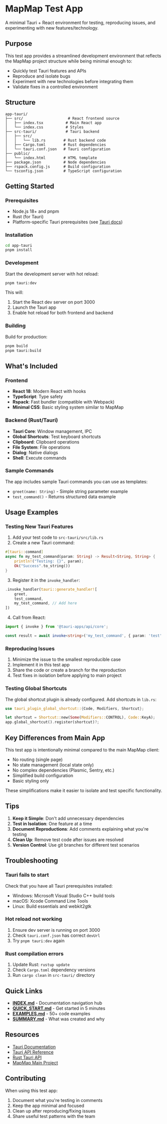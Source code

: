 # MapMap Test App

A minimal Tauri + React environment for testing, reproducing issues, and experimenting with new features/technology.

## Purpose

This test app provides a streamlined development environment that reflects the MapMap project structure while being minimal enough to:

- Quickly test Tauri features and APIs
- Reproduce and isolate bugs
- Experiment with new technologies before integrating them
- Validate fixes in a controlled environment

## Structure

```
app-tauri/
├── src/                    # React frontend source
│   ├── index.tsx          # Main React app
│   └── index.css          # Styles
├── src-tauri/             # Tauri backend
│   ├── src/
│   │   └── lib.rs        # Rust backend code
│   ├── Cargo.toml        # Rust dependencies
│   └── tauri.conf.json   # Tauri configuration
├── public/
│   └── index.html        # HTML template
├── package.json          # Node dependencies
├── rspack.config.js      # Build configuration
└── tsconfig.json         # TypeScript configuration
```

## Getting Started

### Prerequisites

- Node.js 18+ and pnpm
- Rust (for Tauri)
- Platform-specific Tauri prerequisites (see [Tauri docs](https://tauri.app/v1/guides/getting-started/prerequisites))

### Installation

```bash
cd app-tauri
pnpm install
```

### Development

Start the development server with hot reload:

```bash
pnpm tauri:dev
```

This will:
1. Start the React dev server on port 3000
2. Launch the Tauri app
3. Enable hot reload for both frontend and backend

### Building

Build for production:

```bash
pnpm build
pnpm tauri:build
```

## What's Included

### Frontend

- **React 18**: Modern React with hooks
- **TypeScript**: Type safety
- **Rspack**: Fast bundler (compatible with Webpack)
- **Minimal CSS**: Basic styling system similar to MapMap

### Backend (Rust/Tauri)

- **Tauri Core**: Window management, IPC
- **Global Shortcuts**: Test keyboard shortcuts
- **Clipboard**: Clipboard operations
- **File System**: File operations
- **Dialog**: Native dialogs
- **Shell**: Execute commands

### Sample Commands

The app includes sample Tauri commands you can use as templates:

- `greet(name: String)` - Simple string parameter example
- `test_command()` - Returns structured data example

## Usage Examples

### Testing New Tauri Features

1. Add your test code to `src-tauri/src/lib.rs`
2. Create a new Tauri command:

```rust
#[tauri::command]
async fn my_test_command(param: String) -> Result<String, String> {
    println!("Testing: {}", param);
    Ok("Success".to_string())
}
```

3. Register it in the `invoke_handler`:

```rust
.invoke_handler(tauri::generate_handler![
    greet,
    test_command,
    my_test_command, // Add here
])
```

4. Call from React:

```typescript
import { invoke } from '@tauri-apps/api/core';

const result = await invoke<string>('my_test_command', { param: 'test' });
```

### Reproducing Issues

1. Minimize the issue to the smallest reproducible case
2. Implement it in this test app
3. Share the code or create a branch for the reproduction
4. Test fixes in isolation before applying to main project

### Testing Global Shortcuts

The global shortcut plugin is already configured. Add shortcuts in `lib.rs`:

```rust
use tauri_plugin_global_shortcut::{Code, Modifiers, Shortcut};

let shortcut = Shortcut::new(Some(Modifiers::CONTROL), Code::KeyA);
app.global_shortcut().register(shortcut)?;
```

## Key Differences from Main App

This test app is intentionally minimal compared to the main MapMap client:

- No routing (single page)
- No state management (local state only)
- No complex dependencies (Plasmic, Sentry, etc.)
- Simplified build configuration
- Basic styling only

These simplifications make it easier to isolate and test specific functionality.

## Tips

1. **Keep it Simple**: Don't add unnecessary dependencies
2. **Test in Isolation**: One feature at a time
3. **Document Reproductions**: Add comments explaining what you're testing
4. **Clean Up**: Remove test code after issues are resolved
5. **Version Control**: Use git branches for different test scenarios

## Troubleshooting

### Tauri fails to start

Check that you have all Tauri prerequisites installed:
- Windows: Microsoft Visual Studio C++ build tools
- macOS: Xcode Command Line Tools
- Linux: Build essentials and webkit2gtk

### Hot reload not working

1. Ensure dev server is running on port 3000
2. Check `tauri.conf.json` has correct `devUrl`
3. Try `pnpm tauri:dev` again

### Rust compilation errors

1. Update Rust: `rustup update`
2. Check `Cargo.toml` dependency versions
3. Run `cargo clean` in `src-tauri/` directory

## Quick Links

- **[INDEX.md](./INDEX.md)** - Documentation navigation hub
- **[QUICK_START.md](./QUICK_START.md)** - Get started in 5 minutes
- **[EXAMPLES.md](./EXAMPLES.md)** - 50+ code examples
- **[SUMMARY.md](./SUMMARY.md)** - What was created and why

## Resources

- [Tauri Documentation](https://tauri.app/)
- [Tauri API Reference](https://tauri.app/v2/api/js/)
- [Rust Tauri API](https://docs.rs/tauri/latest/tauri/)
- [MapMap Main Project](../packages/client/)

## Contributing

When using this test app:

1. Document what you're testing in comments
2. Keep the app minimal and focused
3. Clean up after reproducing/fixing issues
4. Share useful test patterns with the team


